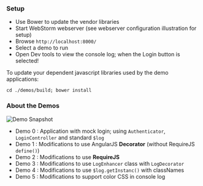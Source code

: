 ### Setup

*  Use Bower to update the vendor libraries
*  Start WebStorm webserver (see webserver configuration illustration for setup)
*  Browse `http://localhost:8000/`
*  Select a demo to run
*  Open Dev tools to view the console log; when the Login button is selected!

To update your dependent javascript libraries used by the demo applications:

```
cd ./demos/build; bower install
```

### About the Demos

![Demo Snapshot](http://solutionoptimist.com/wp-content/uploads/2013/10/Demo_with_Console.jpg "Demo Snapshot")

* Demo 0 : Application with mock login; using `Authenticator`, `LoginController` and standard `$log`
* Demo 1 : Modifications to use AngularJS **Decorator** (without RequireJS `define()`)
* Demo 2 : Modifications to use **RequireJS**
* Demo 3 : Modifications to use `LogEnhancer` class with `LogDecorator`
* Demo 4 : Modifications to use `$log.getInstanc()` with classNames
* Demo 5 : Modifications to support color CSS in console log
